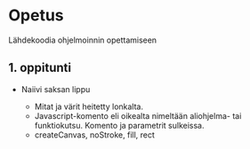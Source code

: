 # Opetus
Lähdekoodia ohjelmoinnin opettamiseen

<h2>1. oppitunti</h2>

<ul>
  <li>Naiivi saksan lippu</li>
  <ul>
    <li>Mitat ja värit heitetty lonkalta.</li>
    <li>Javascript-komento eli oikealta nimeltään aliohjelma- tai funktiokutsu. Komento ja parametrit sulkeissa.</li>
    <li>createCanvas, noStroke, fill, rect</li>
  </ul>
</ul>
 
